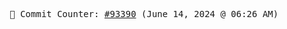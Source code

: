 <p align="center">
    <samp>
        📮 Commit Counter: <a href="https://github.com/Javascript-void0/Javascript-void0/commits/main">#93390</a> (June 14, 2024 @ 06:26 AM)
    </samp>
</p>